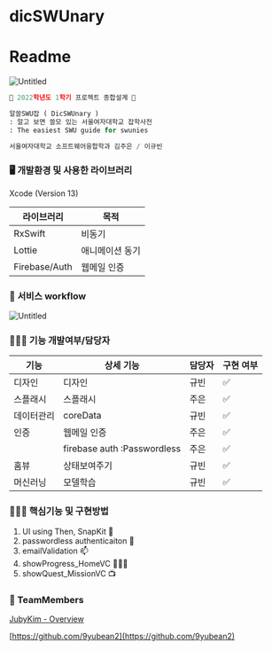 # dicSWUnary
# Readme

![Untitled](Readme%20513d7346f6cb4fd3806952f7de6087ce/Untitled.png)

```python
🍎 2022학년도 1학기 프로젝트 종합설계 🍎

알쓸SWU잡 ( DicSWUnary )
: 알고 보면 쓸모 있는 서울여자대학교 잡학사전
: The easiest SWU guide for swunies

서울여자대학교 소프트웨어융합학과 김주은 / 이규빈
```

### 🖥️ ****개발환경 및 사용한 라이브러리****

Xcode (Version 13)

| 라이브러리 | 목적 |
| --- | --- |
| RxSwift | 비동기 |
| Lottie | 애니메이션 동기 |
| Firebase/Auth | 웹메일 인증 |

### 🌊 **서비스 workflow**

![Untitled](Readme%20513d7346f6cb4fd3806952f7de6087ce/Untitled%201.png)

### 👩🏻‍💻 ****기능 개발여부/담당자****

| 기능 | 상세 기능 | 담당자 | 구현 여부 |
| --- | --- | --- | --- |
| 디자인 | 디자인 | 규빈 | ✅ |
| 스플래시 | 스플래시 | 주은 | ✅ |
| 데이터관리 | coreData | 규빈 | ✅ |
| 인증 | 웹메일 인증 | 주은 | ✅ |
|  | firebase auth :Passwordless | 주은 | ✅ |
| 홈뷰 | 상태보여주기 | 규빈 | ✅ |
| 머신러닝 | 모델학습 | 규빈 | ✅ |

### 👩🏻‍💻 핵심기능 및 구현방법

1. UI using Then, SnapKit ****🎨****
2. passwordless authenticaiton 🔑
3. emailValidation 📫
4. showProgress_HomeVC 🏃🏻‍♀️
5. showQuest_MissionVC 📺

### 👭 TeamMembers

[JubyKim - Overview](https://github.com/JubyKim)

[https://github.com/9yubean2](https://github.com/9yubean2)
